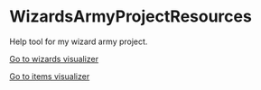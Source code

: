 # WizardsArmyProjectResources
 Help tool for my wizard army project.
 
 <a href="https://valdisgunn.github.io/WizardsArmyProjectResources/Wizards%20Army%20Project/Visualizer/">Go to wizards visualizer</a>

 <a href="https://valdisgunn.github.io/WizardsArmyProjectResources/Wizards%20Army%20Project/ItemsVisualizer/">Go to items visualizer</a>
